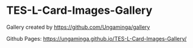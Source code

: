 # TES-L-Card-Images-Gallery
Gallery created by https://github.com/Ungaminga/gallery

Github Pages: https://ungaminga.github.io/TES-L-Card-Images-Gallery/
